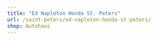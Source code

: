 ```yaml
---
title: "Ed Napleton Honda St. Peters"
url: /saint-peters/ed-napleton-honda-st-peters/
shop: Autohaus
---
```

